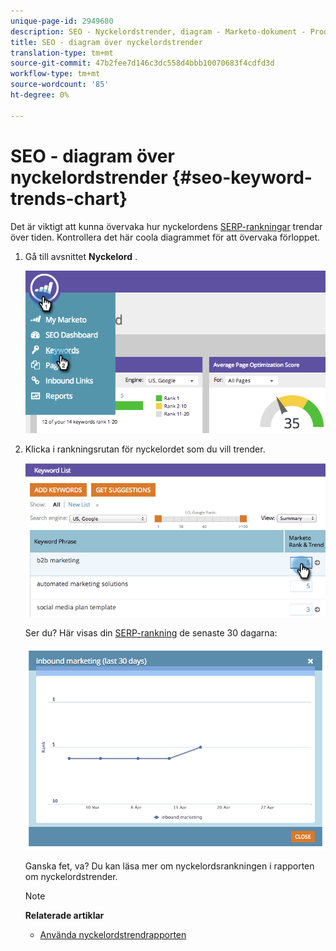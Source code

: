 ```yaml
---
unique-page-id: 2949680
description: SEO - Nyckelordstrender, diagram - Marketo-dokument - Produktdokumentation
title: SEO - diagram över nyckelordstrender
translation-type: tm+mt
source-git-commit: 47b2fee7d146c3dc558d4bbb10070683f4cdfd3d
workflow-type: tm+mt
source-wordcount: '85'
ht-degree: 0%

---
```



# SEO - diagram över nyckelordstrender {#seo-keyword-trends-chart}

Det är viktigt att kunna övervaka hur nyckelordens [SERP-rankningar](../../../../product-docs/additional-apps/seo/understanding-seo/understanding-search-engine-optimization.md) trendar över tiden. Kontrollera det här coola diagrammet för att övervaka förloppet.

1. Gå till avsnittet **Nyckelord** .

   ![](assets/image2014-9-18-12-3a5-3a7.png)

1. Klicka i rankningsrutan för nyckelordet som du vill trender.

   ![](assets/image2014-9-18-12-3a5-3a11.png)

   Ser du? Här visas din [SERP-rankning](../../../../product-docs/additional-apps/seo/understanding-seo/understanding-search-engine-optimization.md) de senaste 30 dagarna:

   ![](assets/image2014-9-18-12-3a5-3a14.png)

   Ganska fet, va? Du kan läsa mer om nyckelordsrankningen i rapporten om nyckelordstrender.

   >[!NOTE]
   >
   >**Relaterade artiklar**
   >
   >    
   >    
   >    * [Använda nyckelordstrendrapporten](../../../../product-docs/additional-apps/seo/reports/seo-use-the-keyword-trends-report.md)


